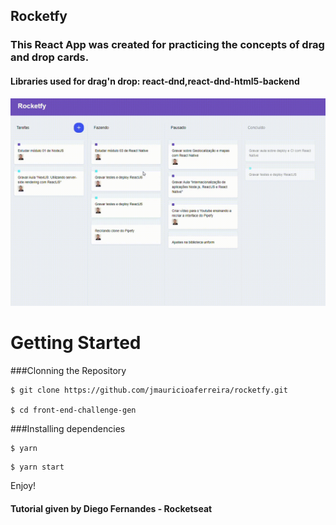 ## Rocketfy
### This React App was created for practicing the concepts of drag and drop cards.
#### Libraries used for drag'n drop: react-dnd,react-dnd-html5-backend


<img src="rocketfy.gif" alt="rocketfy" width="700"/>


# Getting Started

###Clonning the Repository

```
$ git clone https://github.com/jmauricioaferreira/rocketfy.git

$ cd front-end-challenge-gen
```

###Installing dependencies

```
$ yarn
```

```
$ yarn start
```

Enjoy!

#### Tutorial given by Diego Fernandes - Rocketseat

